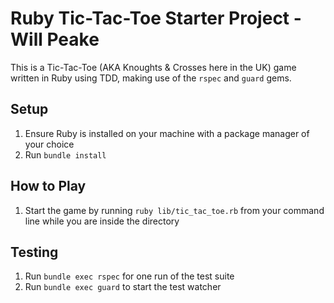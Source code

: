 # Ruby Tic-Tac-Toe Starter Project - Will Peake

This is a Tic-Tac-Toe (AKA Knoughts & Crosses here in the UK) game written in Ruby using TDD, making use of the `rspec` and `guard` gems.

## Setup

1. Ensure Ruby is installed on your machine with a package manager of your choice
1. Run `bundle install`

## How to Play

1. Start the game by running `ruby lib/tic_tac_toe.rb` from your command line while you are inside the directory

## Testing

1. Run `bundle exec rspec` for one run of the test suite
2. Run `bundle exec guard` to start the test watcher

